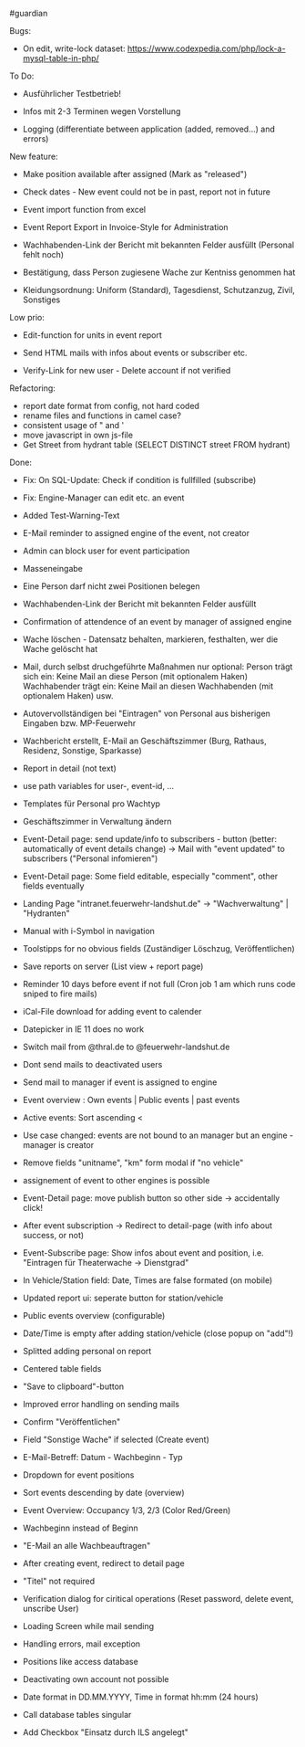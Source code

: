 #guardian

Bugs:

- On edit, write-lock dataset: https://www.codexpedia.com/php/lock-a-mysql-table-in-php/

To Do:

- Ausführlicher Testbetrieb! 

- Infos mit 2-3 Terminen wegen Vorstellung
 
- Logging (differentiate between application (added, removed...) and errors)


  
New feature:

- Make position available after assigned (Mark as "released")

- Check dates - New event could not be in past, report not in future

- Event import function from excel

- Event Report Export in Invoice-Style for Administration

- Wachhabenden-Link der Bericht mit bekannten Felder ausfüllt (Personal fehlt noch)

- Bestätigung, dass Person zugiesene Wache zur Kentniss genommen hat

- Kleidungsordnung: Uniform (Standard), Tagesdienst, Schutzanzug, Zivil, Sonstiges


Low prio:

- Edit-function for units in event report

- Send HTML mails with infos about events or subscriber etc.

- Verify-Link for new user - Delete account if not verified

Refactoring: 

- report date format from config, not hard coded
- rename files and functions in camel case?
- consistent usage of " and '
- move javascript in own js-file
 - Get Street from hydrant table (SELECT DISTINCT street FROM hydrant)

Done:
- Fix: On SQL-Update: Check if condition is fullfilled (subscribe)
- Fix: Engine-Manager can edit etc. an event
- Added Test-Warning-Text

- E-Mail reminder to assigned engine of the event, not creator
- Admin can block user for event participation 
- Masseneingabe
- Eine Person darf nicht zwei Positionen belegen
- Wachhabenden-Link der Bericht mit bekannten Felder ausfüllt
- Confirmation of attendence of an event by manager of assigned engine
- Wache löschen - Datensatz behalten, markieren, festhalten, wer die Wache gelöscht hat
- Mail, durch selbst druchgeführte Maßnahmen nur optional:
	Person trägt sich ein: Keine Mail an diese Person (mit optionalem Haken)
	Wachhabender trägt ein: Keine Mail an diesen Wachhabenden (mit optionalem Haken)
	usw.
- Autovervollständigen bei "Eintragen" von Personal aus bisherigen Eingaben bzw. MP-Feuerwehr
- Wachbericht erstellt, E-Mail an Geschäftszimmer (Burg, Rathaus, Residenz, Sonstige, Sparkasse)



- Report in detail (not text)
- use path variables for user-, event-id, ...
- Templates für Personal pro Wachtyp
- Geschäftszimmer in Verwaltung ändern


- Event-Detail page: send update/info to subscribers - button (better: automatically of event details change) -> Mail with "event updated" to subscribers ("Personal infomieren") 
- Event-Detail page: Some field editable, especially "comment", other fields eventually


- Landing Page "intranet.feuerwehr-landshut.de" -> "Wachverwaltung" | "Hydranten"
- Manual with i-Symbol in navigation


- Toolstipps for no obvious fields (Zuständiger Löschzug, Veröffentlichen)
- Save reports on server (List view + report page)
- Reminder 10 days before event if not full
		(Cron job 1 am which runs code sniped to fire mails)
- iCal-File download for adding event to calender


- Datepicker in IE 11 does no work


- Switch mail from @thral.de to @feuerwehr-landshut.de
- Dont send mails to deactivated users
- Send mail to manager if event is assigned to engine


- Event overview : Own events | Public events | past events
- Active events: Sort ascending <
- Use case changed: events are not bound to an manager but an engine - manager is creator
- Remove fields "unitname", "km" form modal if "no vehicle"
- assignement of event to other engines is possible

 
- Event-Detail page: move publish button so other side -> accidentally click!
- After event subscription -> Redirect to detail-page (with info about success, or not)
- Event-Subscribe page: Show infos about event and position, i.e. "Eintragen für Theaterwache -> Dienstgrad"


- In Vehicle/Station field: Date, Times are false formated (on mobile)
- Updated report ui: seperate button for station/vehicle
- Public events overview (configurable)
- Date/Time is empty after adding station/vehicle (close popup on "add"!)
- Splitted adding personal on report
- Centered table fields


- "Save to clipboard"-button 
- Improved error handling on sending mails
- Confirm "Veröffentlichen"
- Field "Sonstige Wache" if selected (Create event)


- E-Mail-Betreff: Datum - Wachbeginn - Typ
- Dropdown for event positions


- Sort events descending by date (overview)
- Event Overview: Occupancy 1/3, 2/3 (Color Red/Green)
- Wachbeginn instead of Beginn
- "E-Mail an alle Wachbeauftragen"
- After creating event, redirect to detail page
- "Titel" not required


- Verification dialog for ciritical operations
	(Reset password, delete event, unscribe User)
- Loading Screen while mail sending
- Handling errors, mail exception
- Positions like access database
- Deactivating own account not possible
- Date format in DD.MM.YYYY, Time in format hh:mm (24 hours)
- Call database tables singular
- Add Checkbox "Einsatz durch ILS angelegt"
